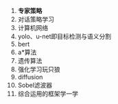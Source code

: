 1. **专家策略**
2. 对话策略学习
3. 计算机网络
4. yolo、u-net即目标检测与语义分割
5. bert
6. a\*算法
7. 遗传算法
8. 强化学习玩只狼
9. diffusion
10. Sobel滤波器
11. 综合运用的框架学一学